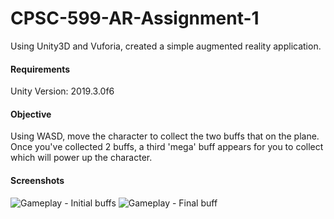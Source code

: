 # CPSC-599-AR-Assignment-1
Using Unity3D and Vuforia, created a simple augmented reality application.  

#### Requirements

Unity Version: 2019.3.0f6

#### Objective

Using WASD, move the character to collect the two buffs that on the plane. Once you've collected 2 buffs, a third 'mega' buff appears for you to collect which will power up the character. 

#### Screenshots

![Gameplay - Initial buffs](https://media.githubusercontent.com/media/chriscsq/CPSC-599-AR-Assignment-1/master/screenshot1.PNG)
![Gameplay - Final buff](https://raw.githubusercontent.com/chriscsq/CPSC-599-AR-Assignment-1/master/screenshot2.PNG)
